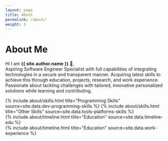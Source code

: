 ```yaml
---
layout: page
title: About
permalink: /about/
weight: 3
---
```


# **About Me**

Hi I am **{{ site.author.name }}** :wave:,<br>
Aspiring Software Engineer Specialist with full capabilities of integrating technologies in a secure and transparent manner. Acquiring latest skills to achieve this through education, projects, research, and work experience. Passionate about tackling challenges with tailored, innovative personalized solutions while learning and contributing.

<div class="row">
{% include about/skills.html title="Programming Skills" source=site.data.dev-programming-skills %}
{% include about/skills.html title="Other Skills" source=site.data.tools-platforms-skills %}
</div>

<div class="row">
{% include about/timeline.html title="Education" source=site.data.timeline-edu %}
</div>

<div class="row">
{% include about/timeline.html title="Education" source=site.data.work-experience %}
</div>
